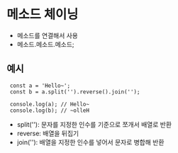 # 메소드 체이닝

- 메소드를 연결해서 사용
- 메소드.메소드.메소드;

## 예시

```
 const a = 'Hello~';
 const b = a.split('').reverse().join('');

 console.log(a); // Hello~
 console.log(b); // ~olleH
```

- split(''): 문자를 지정한 인수를 기준으로 쪼개서 배열로 반환 
- reverse: 배열을 뒤집기
- join(''): 배열을 지정한 인수를 넣어서 문자로 병합해 반환